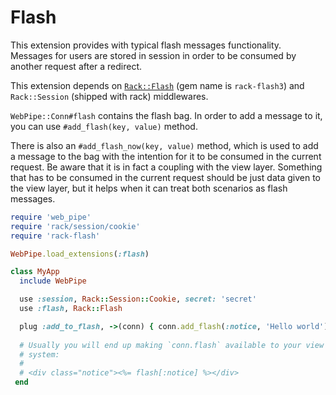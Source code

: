 # Flash

This extension provides with typical flash messages functionality. Messages for
users are stored in session in order to be consumed by another request after a
redirect.

This extension depends on
[`Rack::Flash`](https://rubygems.org/gems/rack-flash3) (gem name is
`rack-flash3`) and `Rack::Session` (shipped with rack) middlewares.

`WebPipe::Conn#flash` contains the flash bag. In order to add a message to it,
you can use `#add_flash(key, value)` method.

There is also an `#add_flash_now(key, value)` method, which is used to add a
message to the bag with the intention for it to be consumed in the current
request. Be aware that it is in fact a coupling with the view layer.
Something that has to be consumed in the current request should be just data
given to the view layer, but it helps when it can treat both scenarios as flash
messages.

```ruby
require 'web_pipe'
require 'rack/session/cookie'
require 'rack-flash'

WebPipe.load_extensions(:flash)

class MyApp
  include WebPipe

  use :session, Rack::Session::Cookie, secret: 'secret'
  use :flash, Rack::Flash

  plug :add_to_flash, ->(conn) { conn.add_flash(:notice, 'Hello world') }
  
  # Usually you will end up making `conn.flash` available to your view
  # system:
  #
  # <div class="notice"><%= flash[:notice] %></div>
 end
```
